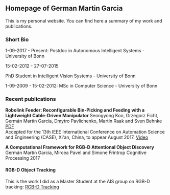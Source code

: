 ## Homepage of German Martin Garcia

This is my personal website. You can find here a summary of my work and publications.

### Short Bio

1-09-2017 - Present:
Postdoc in Autonomous Intelligent Systems - University of Bonn

15-02-2012 - 27-07-2015

PhD Student in Intelligent Vision Systems - University of Bonn

1-09-2009 - 15-02-2012: MSc in Computer Science - University of Bonn


### Recent publications

__Robolink Feeder: Reconfigurable Bin-Picking and Feeding with a Lightweight Cable-Driven Manipulator__
Seongyong Koo, Grzegorz Ficht, Germán Martín García, Dmytro
Pavlichenko, Martin Raak and Sven Behnke
[PDF](http://ais.uni-bonn.de/papers/CASE_2017_Koo.pdf)	
Accepted for the 13th IEEE International Conference on Automation Science and
Engineering (CASE), Xi'an, China, to appear August 2017.
[Video](http://ais.uni-bonn.de/videos/CASE_2017_Koo.mp4)

__A Computational Framework for RGB-D Attentional Object Discovery__
Germán Martín García, Mircea Pavel and Simone Frintrop
Cognitive Processing 2017

#### RGB-D Object Tracking
This is the work I did as a Master Student at the AIS group on RGB-D tracking:
[RGB-D Tracking](tracking.md)

